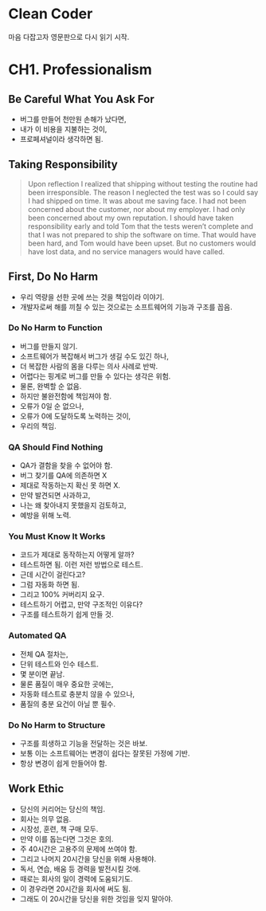 # Clean Coder

마음 다잡고자 영문판으로 다시 읽기 시작.

# CH1. Professionalism

## Be Careful What You Ask For

- 버그를 만들어 천만원 손해가 났다면,
- 내가 이 비용을 지불하는 것이,
- 프로페셔널이라 생각하면 됨.

## Taking Responsibility

> Upon reflection I realized that shipping without testing the routine had been irresponsible. The reason I neglected the test was so I could say I had shipped on time. It was about me saving face. I had not been concerned about the customer, nor about my employer. I had only been concerned about my own reputation. I should have taken responsibility early and told Tom that the tests weren’t complete and that I was not prepared to ship the software on time. That would have been hard, and Tom would have been upset. But no customers would have lost data, and no service managers would have called.

## First, Do No Harm

- 우리 역량을 선한 곳에 쓰는 것을 책임이라 이야기.
- 개발자로써 해를 끼칠 수 있는 것으로는 소프트웨어의 기능과 구조를 꼽음.

### Do No Harm to Function

- 버그를 만들지 않기.
- 소프트웨어가 복잡해서 버그가 생길 수도 있긴 하나,
- 더 복잡한 사람의 몸을 다루는 의사 사례로 반박.
- 어렵다는 핑계로 버그를 만들 수 있다는 생각은 위험.
- 물론, 완벽할 순 없음.
- 하지만 불완전함에 책임져야 함.
- 오류가 0일 순 없으나,
- 오류가 0에 도달하도록 노력하는 것이,
- 우리의 책임.

### QA Should Find Nothing

- QA가 결함을 찾을 수 없어야 함.
- 버그 찾기를 QA에 의존하면 X
- 제대로 작동하는지 확신 못 하면 X.
- 만약 발견되면 사과하고,
- 나는 왜 찾아내지 못했을지 검토하고,
- 예방을 위해 노력.

### You Must Know It Works

- 코드가 제대로 동작하는지 어떻게 알까?
- 테스트하면 됨. 이런 저런 방법으로 테스트.
- 근데 시간이 걸린다고?
- 그럼 자동화 하면 됨.
- 그리고 100% 커버리지 요구.
- 테스트하기 어렵고, 만약 구조적인 이유다?
- 구조를 테스트하기 쉽게 만들 것.

### Automated QA

- 전체 QA 절차는,
- 단위 테스트와 인수 테스트.
- 몇 분이면 끝남.
- 물론 품질이 매우 중요한 곳에는,
- 자동화 테스트로 충분치 않을 수 있으나,
- 품질의 충분 요건이 아닐 뿐 필수.

### Do No Harm to Structure

- 구조를 희생하고 기능을 전달하는 것은 바보.
- 보통 이는 소프트웨어는 변경이 쉽다는 잘못된 가정에 기반.
- 항상 변경이 쉽게 만들어야 함.

## Work Ethic

- 당신의 커리어는 당신의 책임.
- 회사는 의무 없음.
- 시장성, 훈련, 책 구매 모두.
- 만약 이를 돕는다면 그것은 호의.
- 주 40시간은 고용주의 문제에 쓰여야 함.
- 그리고 나머지 20시간을 당신을 위해 사용해야.
- 독서, 연습, 배움 등 경력을 발전시킬 것에.
- 때로는 회사의 일이 경력에 도움되기도.
- 이 경우라면 20시간을 회사에 써도 됨.
- 그래도 이 20시간을 당신을 위한 것임을 잊지 말아야.
